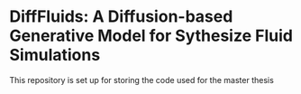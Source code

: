 # DiffFluids: A Diffusion-based Generative Model for Sythesize Fluid Simulations
This repository is set up for storing the code used for the master thesis

